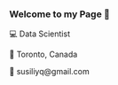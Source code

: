 ### Welcome to my Page 👋

<!--
**yunqi-susi-li/yunqi-susi-li** is a ✨ _special_ ✨ repository because its `README.md` (this file) appears on your GitHub profile.

Here are some ideas to get you started:

- 🔭 I’m currently working on ...
- 🌱 I’m currently learning ...
- 👯 I’m looking to collaborate on ...
- 🤔 I’m looking for help with ...
- 💬 Ask me about ...
- 📫 How to reach me: susiliyq@gmail.com
- 😄 Pronouns: she/her
- ⚡ Fun fact: ...

## First Draft
- 👯 Name: Susi Li
- 🔭 Data Scientist
- 😄 Pronouns: she/her
- 📫 How to reach me: susiliyq@gmail.com
-->
<!-- NOT WORK
<!DOCTYPE html>
<html lang="en">
<head>
    <meta charset="UTF-8">
    <meta name="viewport" content="width=device-width, initial-scale=1.0">
    <meta http-equiv="X-UA-Compatible" content="ie=edge">
    <title>Me By HTML5 SL</title>

    <link rel="icon" href="https://html5rocket.github.io/assets/img/favicon.ico">
    <link rel="stylesheet" href="main.css">

    <link href="https://fonts.googleapis.com/css?family=Source+Sans+Pro:200,300,400" rel="stylesheet">
</head>
<body>
    <div class="main">
        <section class="photo">
            <img src="person.png" alt="Photo">
        </section>
        <section class="info">
            <h1 class="name">Susi Li</h1>
            <h2>Data Scientist</h2>
        </section>
        <section class="links">
            <a href="https://www.linkedin.com/in/yunqi-li/">
                <svg xmlns="http://www.w3.org/2000/svg" width="24" height="24" viewBox="0 0 24 24"><path d="M19 0h-14c-2.761 0-5 2.239-5 5v14c0 2.761 2.239 5 5 5h14c2.762 0 5-2.239 5-5v-14c0-2.761-2.238-5-5-5zm-11 19h-3v-11h3v11zm-1.5-12.268c-.966 0-1.75-.79-1.75-1.764s.784-1.764 1.75-1.764 1.75.79 1.75 1.764-.783 1.764-1.75 1.764zm13.5 12.268h-3v-5.604c0-3.368-4-3.113-4 0v5.604h-3v-11h3v1.765c1.396-2.586 7-2.777 7 2.476v6.759z"/></svg>
            </a>
			<a href="#">
                <svg xmlns="http://www.w3.org/2000/svg" width="24" height="24" viewBox="0 0 24 24"><path d="M12 0c-6.626 0-12 5.373-12 12 0 5.302 3.438 9.8 8.207 11.387.599.111.793-.261.793-.577v-2.234c-3.338.726-4.033-1.416-4.033-1.416-.546-1.387-1.333-1.756-1.333-1.756-1.089-.745.083-.729.083-.729 1.205.084 1.839 1.237 1.839 1.237 1.07 1.834 2.807 1.304 3.492.997.107-.775.418-1.305.762-1.604-2.665-.305-5.467-1.334-5.467-5.931 0-1.311.469-2.381 1.236-3.221-.124-.303-.535-1.524.117-3.176 0 0 1.008-.322 3.301 1.23.957-.266 1.983-.399 3.003-.404 1.02.005 2.047.138 3.006.404 2.291-1.552 3.297-1.23 3.297-1.23.653 1.653.242 2.874.118 3.176.77.84 1.235 1.911 1.235 3.221 0 4.609-2.807 5.624-5.479 5.921.43.372.823 1.102.823 2.222v3.293c0 .319.192.694.801.576 4.765-1.589 8.199-6.086 8.199-11.386 0-6.627-5.373-12-12-12z"/></svg>
            </a>

        </section>
    </div>
    <footer>
        &copy; Susi Li
    </footer>
</body>
</html>
-->
<p>&#128187; Data Scientist </p>
<p>&#128205; Toronto, Canada </p>
<p>&#128231; susiliyq@gmail.com </p>
